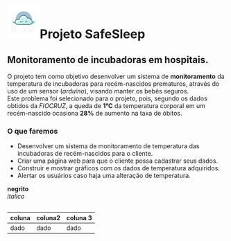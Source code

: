 # <img src="https://github.com/Ivanrangelpm/SafeSleep/blob/main/dinamizacao/siteInstitucional/imagens/logo.png" alt="Logo da empresa" style="width:75px">Projeto SafeSleep 

## Monitoramento de incubadoras em hospitais.
O projeto tem como objetivo desenvolver um sistema de **monitoramento** da temperatura de incubadoras para recém-nascidos prematuros, através do uso de um sensor (*arduíno*), visando manter os bebês seguros. <br>Este problema foi selecionado para o projeto, pois, segundo os dados obtidos da *FIOCRUZ*, a queda de **1°C** da temperatura corporal em um recém-nascido ocasiona **28%** de aumento na taxa de óbitos.

### O que faremos
- Desenvolver um sistema de monitoramento de temperatura das incubadoras de recém-nascidos para o cliente.
- Criar uma página web para que o cliente possa cadastrar seus dados.
- Construir e mostrar gráficos com os dados de temperatura adquiridos.
- Alertar os usuários caso haja uma alteração de temperatura.



**negrito** <br>
*italico*

~~~linguagem...
~~~

coluna | coluna2 | coluna 3 
----- | ----- | ----- |
dado | dado | dado
